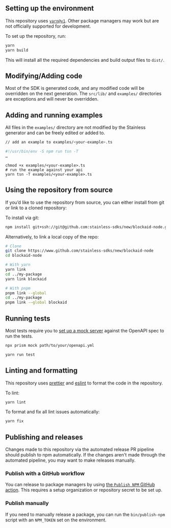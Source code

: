 ## Setting up the environment

This repository uses [`yarn@v1`](https://classic.yarnpkg.com/lang/en/docs/install/#mac-stable).
Other package managers may work but are not officially supported for development.

To set up the repository, run:

```bash
yarn
yarn build
```

This will install all the required dependencies and build output files to `dist/`.

## Modifying/Adding code

Most of the SDK is generated code, and any modified code will be overridden on the next generation. The
`src/lib/` and `examples/` directories are exceptions and will never be overridden.

## Adding and running examples

All files in the `examples/` directory are not modified by the Stainless generator and can be freely edited or
added to.

```bash
// add an example to examples/<your-example>.ts

#!/usr/bin/env -S npm run tsn -T
…
```

```
chmod +x examples/<your-example>.ts
# run the example against your api
yarn tsn -T examples/<your-example>.ts
```

## Using the repository from source

If you’d like to use the repository from source, you can either install from git or link to a cloned repository:

To install via git:

```bash
npm install git+ssh://git@github.com:stainless-sdks/new/blockaid-node.git
```

Alternatively, to link a local copy of the repo:

```bash
# Clone
git clone https://www.github.com/stainless-sdks/new/blockaid-node
cd blockaid-node

# With yarn
yarn link
cd ../my-package
yarn link blockaid

# With pnpm
pnpm link --global
cd ../my-package
pnpm link -—global blockaid
```

## Running tests

Most tests require you to [set up a mock server](https://github.com/stoplightio/prism) against the OpenAPI spec to run the tests.

```bash
npx prism mock path/to/your/openapi.yml
```

```bash
yarn run test
```

## Linting and formatting

This repository uses [prettier](https://www.npmjs.com/package/prettier) and
[eslint](https://www.npmjs.com/package/eslint) to format the code in the repository.

To lint:

```bash
yarn lint
```

To format and fix all lint issues automatically:

```bash
yarn fix
```

## Publishing and releases

Changes made to this repository via the automated release PR pipeline should publish to npm automatically. If
the changes aren't made through the automated pipeline, you may want to make releases manually.

### Publish with a GitHub workflow

You can release to package managers by using [the `Publish NPM` GitHub action](https://www.github.com/stainless-sdks/new/blockaid-node/actions/workflows/publish-npm.yml). This requires a setup organization or repository secret to be set up.

### Publish manually

If you need to manually release a package, you can run the `bin/publish-npm` script with an `NPM_TOKEN` set on
the environment.
